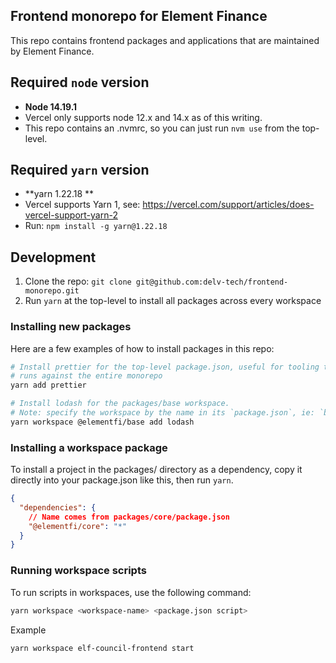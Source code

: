 ## Frontend monorepo for Element Finance

This repo contains frontend packages and applications that are maintained by Element Finance.

## Required `node` version

- **Node 14.19.1**
- Vercel only supports node 12.x and 14.x as of this writing.
- This repo contains an .nvmrc, so you can just run `nvm use` from the top-level.

## Required `yarn` version

- **yarn 1.22.18 **
- Vercel supports Yarn 1, see: https://vercel.com/support/articles/does-vercel-support-yarn-2
- Run: `npm install -g yarn@1.22.18`

## Development

1. Clone the repo: `git clone git@github.com:delv-tech/frontend-monorepo.git`
2. Run `yarn` at the top-level to install all packages across every workspace

### Installing new packages

Here are a few examples of how to install packages in this repo:

```bash
# Install prettier for the top-level package.json, useful for tooling that
# runs against the entire monorepo
yarn add prettier

# Install lodash for the packages/base workspace.
# Note: specify the workspace by the name in its `package.json`, ie: `base` not `packages/base`
yarn workspace @elementfi/base add lodash
```

### Installing a workspace package

To install a project in the packages/ directory as a dependency, copy it
directly into your package.json like this, then run `yarn`.

```json
{
  "dependencies": {
    // Name comes from packages/core/package.json
    "@elementfi/core": "*"
  }
}
```

### Running workspace scripts

To run scripts in workspaces, use the following command:

```bash
yarn workspace <workspace-name> <package.json script>
```

Example

```bash
yarn workspace elf-council-frontend start
```
